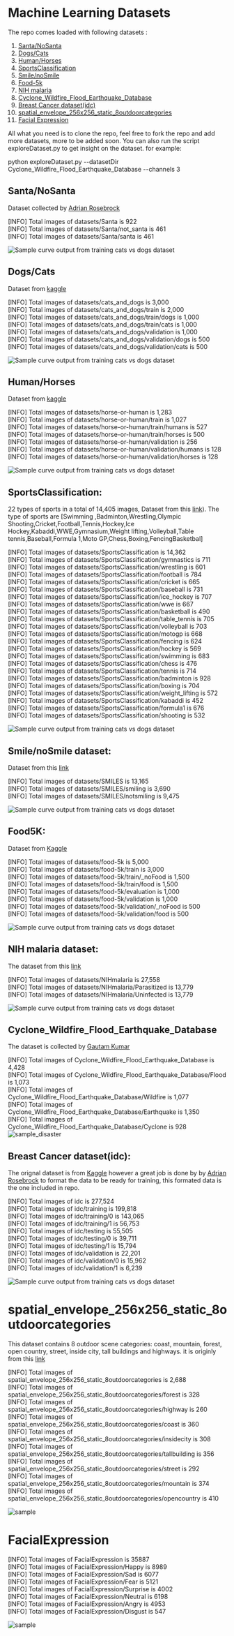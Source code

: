 # Machine Learning Datasets


The repo comes loaded with following datasets :
 1. [Santa/NoSanta](#santanosanta)
 2. [Dogs/Cats](#dogscats)
 3. [Human/Horses](#humanhorses)
 4. [SportsClassification](#sportsclassification)
 5. [Smile/noSmile](#smilenosmile-dataset)
 6. [Food-5k](#food5k)
 7. [NIH malaria](#nih-malaria-dataset)
 8. [Cyclone_Wildfire_Flood_Earthquake_Database](#cyclone_wildfire_flood_earthquake_database)
 9. [Breast Cancer dataset(idc)](#breast-cancer-datasetidc)
 10. [spatial_envelope_256x256_static_8outdoorcategories](#spatial_envelope_256x256_static_8outdoorcategories)
 11. [Facial Expression](#facialexpression)
 
All what you need is to clone the repo, feel free to fork the repo and add more datasets, more to be added soon. You can also run the script exploreDataset.py to get insight on the dataset. for example:

python exploreDataset.py  --datasetDir  Cyclone_Wildfire_Flood_Earthquake_Database    --channels  3



## Santa/NoSanta
Dataset  collected  by  [Adrian Rosebrock](https://www.pyimagesearch.com/2017/12/11/image-classification-with-keras-and-deep-learning/) 

 
[INFO] Total images of datasets/Santa is 922<br/>
[INFO] Total images of datasets/Santa/not_santa is 461<br/>
[INFO] Total images of datasets/Santa/santa is 461<br/>

 ![Sample curve output from training cats vs dogs dataset](https://github.com/Walid-Ahmed/ML_Datasets/blob/master/sampleImages/sample_Santa.png)

## Dogs/Cats

Dataset from [kaggle](https://www.kaggle.com/c/dogs-vs-cats)

[INFO] Total images of datasets/cats_and_dogs is 3,000<br/>
[INFO] Total images of datasets/cats_and_dogs/train is 2,000<br/> 
[INFO] Total images of datasets/cats_and_dogs/train/dogs is 1,000<br/> 
[INFO] Total images of datasets/cats_and_dogs/train/cats is 1,000<br/> 
[INFO] Total images of datasets/cats_and_dogs/validation is 1,000<br/> 
[INFO] Total images of datasets/cats_and_dogs/validation/dogs is 500<br/> 
[INFO] Total images of datasets/cats_and_dogs/validation/cats is 500<br/> 

  ![Sample curve output from training cats vs dogs dataset](https://github.com/Walid-Ahmed/ML_Datasets/blob/master/sampleImages/sample_cats_and_dogs.png)
  
## Human/Horses   
Dataset from [kaggle](https://www.kaggle.com/sanikamal/horses-or-humans-dataset)


[INFO] Total images of datasets/horse-or-human is 1,283<br/> 
[INFO] Total images of datasets/horse-or-human/train is 1,027<br/> 
[INFO] Total images of datasets/horse-or-human/train/humans is 527<br/> 
[INFO] Total images of datasets/horse-or-human/train/horses is 500<br/> 
[INFO] Total images of datasets/horse-or-human/validation is 256<br/> 
[INFO] Total images of datasets/horse-or-human/validation/humans is 128<br/> 
[INFO] Total images of datasets/horse-or-human/validation/horses is 128<br/> 

  ![Sample curve output from training cats vs dogs dataset](https://github.com/Walid-Ahmed/ML_Datasets/blob/master/sampleImages/sample_horse-or-human.png)
  
 ## SportsClassification:
 22 types of sports in a total of 14,405 images, Dataset  from this [link](https://github.com/anubhavmaity/Sports-Type-Classifier)). 
 The type of sports are [Swimming ,Badminton,Wrestling,Olympic Shooting,Cricket,Football,Tennis,Hockey,Ice Hockey,Kabaddi,WWE,Gymnasium,Weight lifting,Volleyball,Table tennis,Baseball,Formula 1,Moto GP,Chess,Boxing,FencingBasketbal]
 

    
[INFO] Total images of datasets/SportsClassification is 14,362<br/> 
[INFO] Total images of datasets/SportsClassification/gymnastics is 711<br/> 
[INFO] Total images of datasets/SportsClassification/wrestling is 601<br/> 
[INFO] Total images of datasets/SportsClassification/football is 784<br/> 
[INFO] Total images of datasets/SportsClassification/cricket is 665<br/> 
[INFO] Total images of datasets/SportsClassification/baseball is 731<br/> 
[INFO] Total images of datasets/SportsClassification/ice_hockey is 707<br/> 
[INFO] Total images of datasets/SportsClassification/wwe is 667<br/> 
[INFO] Total images of datasets/SportsClassification/basketball is 490<br/> 
[INFO] Total images of datasets/SportsClassification/table_tennis is 705<br/> 
[INFO] Total images of datasets/SportsClassification/volleyball is 703<br/> 
[INFO] Total images of datasets/SportsClassification/motogp is 668<br/> 
[INFO] Total images of datasets/SportsClassification/fencing is 624<br/> 
[INFO] Total images of datasets/SportsClassification/hockey is 569<br/> 
[INFO] Total images of datasets/SportsClassification/swimming is 683<br/> 
[INFO] Total images of datasets/SportsClassification/chess is 476<br/> 
[INFO] Total images of datasets/SportsClassification/tennis is 714<br/> 
[INFO] Total images of datasets/SportsClassification/badminton is 928<br/> 
[INFO] Total images of datasets/SportsClassification/boxing is 704<br/> 
[INFO] Total images of datasets/SportsClassification/weight_lifting is 572<br/> 
[INFO] Total images of datasets/SportsClassification/kabaddi is 452<br/> 
[INFO] Total images of datasets/SportsClassification/formula1 is 676<br/> 
[INFO] Total images of datasets/SportsClassification/shooting is 532<br/> 
 

 ![Sample curve output from training cats vs dogs dataset](https://github.com/Walid-Ahmed/ML_Datasets/blob/master/sampleImages/sample_SportsClassification.png)
 
 ## Smile/noSmile dataset:
 Dataset from this [link](https://github.com/hromi/SMILEsmileD)  
 
[INFO] Total images of datasets/SMILES is 13,165<br/> 
[INFO] Total images of datasets/SMILES/smiling is 3,690<br/> 
[INFO] Total images of datasets/SMILES/notsmiling is 9,475<br/> 

  ![Sample curve output from training cats vs dogs dataset](https://github.com/Walid-Ahmed/ML_Datasets/blob/master/sampleImages/sample_SMILES.png)
 
 ## Food5K: 
Dataset from   [Kaggle](https://www.kaggle.com/binhminhs10/food5k)

[INFO] Total images of datasets/food-5k is 5,000<br/> 
[INFO] Total images of datasets/food-5k/train is 3,000<br/> 
[INFO] Total images of datasets/food-5k/train/_noFood is 1,500<br/> 
[INFO] Total images of datasets/food-5k/train/food is 1,500<br/> 
[INFO] Total images of datasets/food-5k/evaluation is 1,000<br/> 
[INFO] Total images of datasets/food-5k/validation is 1,000<br/> 
[INFO] Total images of datasets/food-5k/validation/_noFood is 500<br/> 
[INFO] Total images of datasets/food-5k/validation/food is 500<br/> 
    
![Sample curve output from training cats vs dogs dataset]( https://github.com/Walid-Ahmed/ML_Datasets/blob/master/sampleImages/sample_Food-5K.png)
   

 ## NIH malaria dataset:
 
The dataset from this [link](https://lhncbc.nlm.nih.gov/publication/pub9932)

[INFO] Total images of datasets/NIHmalaria is 27,558<br/> 
[INFO] Total images of datasets/NIHmalaria/Parasitized is 13,779<br/> 
[INFO] Total images of datasets/NIHmalaria/Uninfected is 13,779<br/> 

 ![Sample curve output from training cats vs dogs dataset](https://github.com/Walid-Ahmed/ML_Datasets/blob/master/sampleImages/sample_NIHmalaria.png)
 
 
 
 ## Cyclone_Wildfire_Flood_Earthquake_Database
 
The dataset is collected by [Gautam Kumar](https://www.linkedin.com/in/gautam-kumar-65399150/)

[INFO] Total images of Cyclone_Wildfire_Flood_Earthquake_Database is 4,428 <br/> 
[INFO] Total images of Cyclone_Wildfire_Flood_Earthquake_Database/Flood is 1,073 <br/> 
[INFO] Total images of Cyclone_Wildfire_Flood_Earthquake_Database/Wildfire is 1,077 <br/> 
[INFO] Total images of Cyclone_Wildfire_Flood_Earthquake_Database/Earthquake is 1,350 <br/> 
[INFO] Total images of Cyclone_Wildfire_Flood_Earthquake_Database/Cyclone is 928 <br/> 
![sample_disaster](https://github.com/Walid-Ahmed/ML_Datasets/blob/master/sampleImages/demoImageDisaster.png)

 ## Breast Cancer dataset(idc):

The orignal dataset is from [Kaggle](https://www.kaggle.com/paultimothymooney/breast-histopathology-images/downloads/IDC_regular_ps50_idx5.zip/1) however a great job is done by  by  [Adrian Rosebrock](https://www.pyimagesearch.com/2019/02/18/breast-cancer-classification-with-keras-and-deep-learning/)  to format the data to be ready for training, this formated data is the one  included in repo.

[INFO] Total images of idc is 277,524 <br/> 
[INFO] Total images of idc/training is 199,818 <br/> 
[INFO] Total images of idc/training/0 is 143,065 <br/> 
[INFO] Total images of idc/training/1 is 56,753 <br/> 
[INFO] Total images of idc/testing is 55,505 <br/> 
[INFO] Total images of idc/testing/0 is 39,711 <br/> 
[INFO] Total images of idc/testing/1 is 15,794 <br/> 
[INFO] Total images of idc/validation is 22,201 <br/> 
[INFO] Total images of idc/validation/0 is 15,962 <br/> 
[INFO] Total images of idc/validation/1 is 6,239 <br/> 

 ![Sample curve output from training cats vs dogs dataset](https://github.com/Walid-Ahmed/ML_Datasets/blob/master/sampleImages/demoImageIDC.png
)

# spatial_envelope_256x256_static_8outdoorcategories
This dataset contains 8 outdoor scene categories: coast, mountain, forest, open country, street, inside city, tall buildings and highways. it is originly from this [link](https://people.csail.mit.edu/torralba/code/spatialenvelope/
)

[INFO] Total images of spatial_envelope_256x256_static_8outdoorcategories is 2,688  <br/>
[INFO] Total images of spatial_envelope_256x256_static_8outdoorcategories/forest is 328  <br/>
[INFO] Total images of spatial_envelope_256x256_static_8outdoorcategories/highway is 260 <br/>
[INFO] Total images of spatial_envelope_256x256_static_8outdoorcategories/coast is 360 <br/>
[INFO] Total images of spatial_envelope_256x256_static_8outdoorcategories/insidecity is 308 <br/>
[INFO] Total images of spatial_envelope_256x256_static_8outdoorcategories/tallbuilding is 356 <br/>
[INFO] Total images of spatial_envelope_256x256_static_8outdoorcategories/street is 292 <br/>
[INFO] Total images of spatial_envelope_256x256_static_8outdoorcategories/mountain is 374 <br/>
[INFO] Total images of spatial_envelope_256x256_static_8outdoorcategories/opencountry is 410 <br/>

![sample](https://github.com/Walid-Ahmed/ML_Datasets/blob/master/demoImageScene.png)



# FacialExpression

[INFO] Total images of FacialExpression is 35887<br/> 
[INFO] Total images of FacialExpression/Happy is 8989<br/> 
[INFO] Total images of FacialExpression/Sad is 6077<br/> 
[INFO] Total images of FacialExpression/Fear is 5121<br/> 
[INFO] Total images of FacialExpression/Surprise is 4002<br/> 
[INFO] Total images of FacialExpression/Neutral is 6198<br/> 
[INFO] Total images of FacialExpression/Angry is 4953<br/> 
[INFO] Total images of FacialExpression/Disgust is 547<br/> 

![sample](https://github.com/Walid-Ahmed/ML_Datasets/blob/master/sampleImages/demoImageFaceExp.png)


